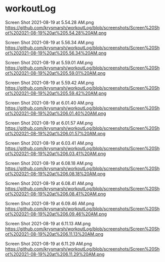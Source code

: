 # workoutLog

Screen Shot 2021-08-19 at 5.54.28 AM.png
https://github.com/krysmarsh/workoutLog/blob/screenshots/Screen%20Shot%202021-08-19%20at%205.54.28%20AM.png

Screen Shot 2021-08-19 at 5.56.34 AM.png
https://github.com/krysmarsh/workoutLog/blob/screenshots/Screen%20Shot%202021-08-19%20at%205.56.34%20AM.png

Screen Shot 2021-08-19 at 5.59.01 AM.png
https://github.com/krysmarsh/workoutLog/blob/screenshots/Screen%20Shot%202021-08-19%20at%205.59.01%20AM.png

Screen Shot 2021-08-19 at 5.59.42 AM.png
https://github.com/krysmarsh/workoutLog/blob/screenshots/Screen%20Shot%202021-08-19%20at%205.59.42%20AM.png

Screen Shot 2021-08-19 at 6.01.40 AM.png
https://github.com/krysmarsh/workoutLog/blob/screenshots/Screen%20Shot%202021-08-19%20at%206.01.40%20AM.png

Screen Shot 2021-08-19 at 6.01.57 AM.png
https://github.com/krysmarsh/workoutLog/blob/screenshots/Screen%20Shot%202021-08-19%20at%206.01.57%20AM.png

Screen Shot 2021-08-19 at 6.03.41 AM.png
https://github.com/krysmarsh/workoutLog/blob/screenshots/Screen%20Shot%202021-08-19%20at%206.03.41%20AM.png

Screen Shot 2021-08-19 at 6.08.18 AM.png
https://github.com/krysmarsh/workoutLog/blob/screenshots/Screen%20Shot%202021-08-19%20at%206.08.18%20AM.png

Screen Shot 2021-08-19 at 6.08.41 AM.png
https://github.com/krysmarsh/workoutLog/blob/screenshots/Screen%20Shot%202021-08-19%20at%206.08.41%20AM.png

Screen Shot 2021-08-19 at 6.09.46 AM.png
https://github.com/krysmarsh/workoutLog/blob/screenshots/Screen%20Shot%202021-08-19%20at%206.09.46%20AM.png

Screen Shot 2021-08-19 at 6.11.13 AM.png
https://github.com/krysmarsh/workoutLog/blob/screenshots/Screen%20Shot%202021-08-19%20at%206.11.13%20AM.png

Screen Shot 2021-08-19 at 6.11.29 AM.png
https://github.com/krysmarsh/workoutLog/blob/screenshots/Screen%20Shot%202021-08-19%20at%206.11.29%20AM.png



